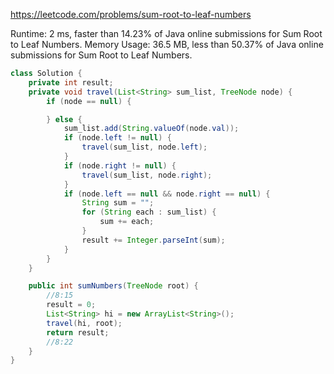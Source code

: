 https://leetcode.com/problems/sum-root-to-leaf-numbers



Runtime: 2 ms, faster than 14.23% of Java online submissions for Sum Root to Leaf Numbers.
Memory Usage: 36.5 MB, less than 50.37% of Java online submissions for Sum Root to Leaf Numbers.



```java
class Solution {
    private int result;
    private void travel(List<String> sum_list, TreeNode node) {
        if (node == null) {

        } else {
            sum_list.add(String.valueOf(node.val));
            if (node.left != null) {
                travel(sum_list, node.left);
            }
            if (node.right != null) {
                travel(sum_list, node.right);
            }
            if (node.left == null && node.right == null) {
                String sum = "";
                for (String each : sum_list) {
                    sum += each;
                }
                result += Integer.parseInt(sum);
            }
        }
    }

    public int sumNumbers(TreeNode root) {
        //8:15
        result = 0;
        List<String> hi = new ArrayList<String>();
        travel(hi, root);
        return result;
        //8:22
    }
}
```
